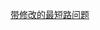 [带修改的最短路问题](https://taodaling.github.io/blog/2021/01/20/%E6%9C%80%E7%9F%AD%E8%B7%AF%E9%97%AE%E9%A2%98/#heading-%E5%B8%A6%E4%BF%AE%E6%94%B9%E7%9A%84%E6%9C%80%E7%9F%AD%E8%B7%AF%E9%97%AE%E9%A2%98)
